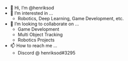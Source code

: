 - 👋 Hi, I’m @henriksod
- 👀 I’m interested in ...
    - Robotics, Deep Learning, Game Development, etc.
- 💞️ I’m looking to collaborate on ...
    - Game Development
    - Multi Object Tracking
    - Robotics Projects
- 📫 How to reach me ...
    - Discord @ henriksod#3295
